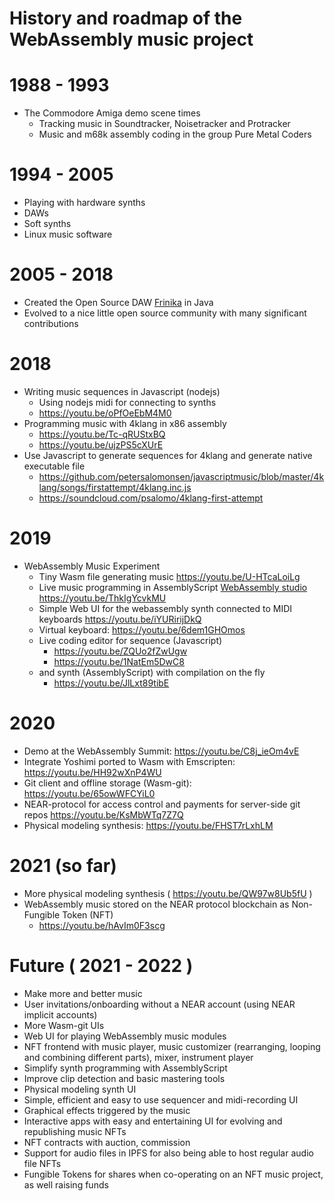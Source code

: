 History and roadmap of the WebAssembly music project
====================================================

# 1988 - 1993

- The Commodore Amiga demo scene times
  - Tracking music in Soundtracker, Noisetracker and Protracker
  - Music and m68k assembly coding in the group Pure Metal Coders

# 1994 - 2005

- Playing with hardware synths
- DAWs
- Soft synths
- Linux music software

# 2005 - 2018

- Created the Open Source DAW [Frinika](https://frinika.com) in Java
- Evolved to a nice little open source community with many significant contributions

# 2018

- Writing music sequences in Javascript (nodejs)
  - Using nodejs midi for connecting to synths
  - https://youtu.be/oPfOeEbM4M0
- Programming music with 4klang in x86 assembly
  - https://youtu.be/Tc-qRUStxBQ
  - https://youtu.be/ujzPS5cXUrE
- Use Javascript to generate sequences for 4klang and generate native executable file
  - https://github.com/petersalomonsen/javascriptmusic/blob/master/4klang/songs/firstattempt/4klang.inc.js
  - https://soundcloud.com/psalomo/4klang-first-attempt

# 2019

- WebAssembly Music Experiment
  - Tiny Wasm file generating music https://youtu.be/U-HTcaLoiLg
  - Live music programming in AssemblyScript [WebAssembly studio](https://webassembly.studio/) https://youtu.be/ThkIgYcvkMU
  - Simple Web UI for the webassembly synth connected to MIDI keyboards https://youtu.be/iYURirijDkQ
  - Virtual keyboard: https://youtu.be/6dem1GHOmos
  - Live coding editor for sequence (Javascript)
    - https://youtu.be/ZQUo2fZwUgw
    - https://youtu.be/1NatEm5DwC8
  - and synth (AssemblyScript) with compilation on the fly
    - https://youtu.be/JlLxt89tibE
  
# 2020

- Demo at the WebAssembly Summit: https://youtu.be/C8j_ieOm4vE
- Integrate Yoshimi ported to Wasm with Emscripten: https://youtu.be/HH92wXnP4WU
- Git client and offline storage (Wasm-git): https://youtu.be/65owWFCYiL0
- NEAR-protocol for access control and payments for server-side git repos https://youtu.be/KsMbWTq7Z7Q
- Physical modeling synthesis: https://youtu.be/FHST7rLxhLM

# 2021 (so far)

- More physical modeling synthesis ( https://youtu.be/QW97w8Ub5fU )
- WebAssembly music stored on the NEAR protocol blockchain as Non-Fungible Token (NFT)
  - https://youtu.be/hAvIm0F3scg

# Future ( 2021 - 2022 )

- Make more and better music
- User invitations/onboarding without a NEAR account (using NEAR implicit accounts)
- More Wasm-git UIs
- Web UI for playing WebAssembly music modules
- NFT frontend with music player, music customizer (rearranging, looping and combining different parts), mixer, instrument player
- Simplify synth programming with AssemblyScript
- Improve clip detection and basic mastering tools
- Physical modeling synth UI
- Simple, efficient and easy to use sequencer and midi-recording UI
- Graphical effects triggered by the music
- Interactive apps with easy and entertaining UI for evolving and republishing music NFTs
- NFT contracts with auction, commission
- Support for audio files in IPFS for also being able to host regular audio file NFTs
- Fungible Tokens for shares when co-operating on an NFT music project, as well raising funds
